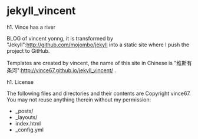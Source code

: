 jekyll_vincent
==============

h1. Vince has a river

BLOG of vincent yonng, it is transformed by "Jekyll":http://github.com/mojombo/jekyll into a static site where I push the project to GitHub.

Templates are created by vincent, the name of this site in Chinese is "维斯有条河":http://vince67.github.io/jekyll_vincent/ .

h1. License

The following files and directories and their contents are Copyright vince67. You may not reuse anything therein without my permission:

* _posts/
* _layouts/
* index.html
* _config.yml

